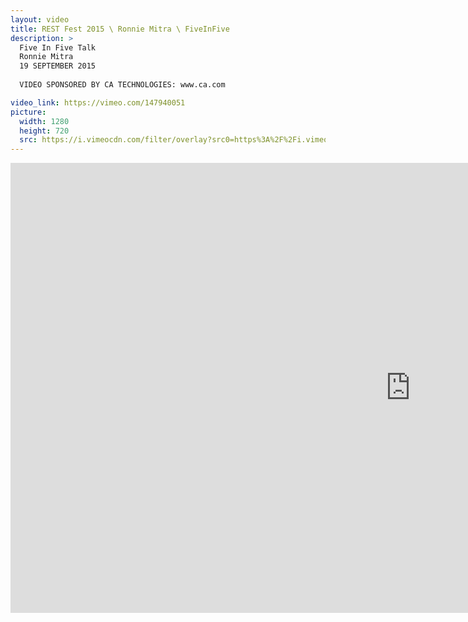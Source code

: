 ```yaml
---
layout: video
title: REST Fest 2015 \ Ronnie Mitra \ FiveInFive
description: >
  Five In Five Talk
  Ronnie Mitra
  19 SEPTEMBER 2015
  
  VIDEO SPONSORED BY CA TECHNOLOGIES: www.ca.com

video_link: https://vimeo.com/147940051
picture:
  width: 1280
  height: 720
  src: https://i.vimeocdn.com/filter/overlay?src0=https%3A%2F%2Fi.vimeocdn.com%2Fvideo%2F546746485_1280x720.jpg&src1=http%3A%2F%2Ff.vimeocdn.com%2Fp%2Fimages%2Fcrawler_play.png
---
```

<iframe src="https://player.vimeo.com/video/147940051?title=0&byline=0&portrait=0&badge=0&autopause=0&player_id=0" width="1280" height="720" frameborder="0" title="REST Fest 2015 \ Ronnie Mitra \ FiveInFive" webkitallowfullscreen mozallowfullscreen allowfullscreen></iframe>